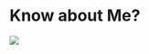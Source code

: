 # Know about Me?

<a href="./me.md"><img src="https://www.graphicmore.com/wp-content/uploads/2018/03/Creative-Login-Form-UI-Template-Vector-Design.jpg"></a>
